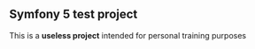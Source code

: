Symfony 5 test project
------------
This is a **useless project** intended for personal training purposes